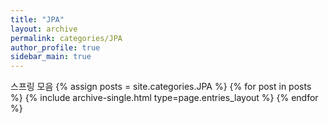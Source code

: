```yaml
---
title: "JPA"
layout: archive
permalink: categories/JPA
author_profile: true
sidebar_main: true
---
```


스프링 모음
{% assign posts = site.categories.JPA %}
{% for post in posts %} {% include archive-single.html type=page.entries_layout %} {% endfor %}
